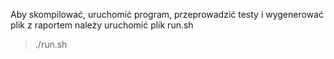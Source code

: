 Aby skompilować, uruchomić program, przeprowadzić testy i wygenerować plik z raportem należy uruchomić plik run.sh
>./run.sh
